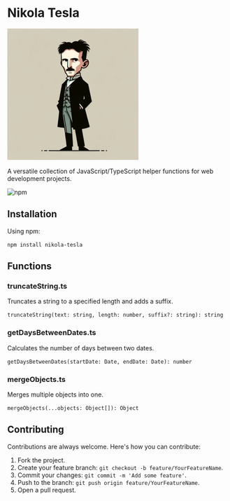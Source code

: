 # Nikola Tesla

![Project Logo](https://raw.githubusercontent.com/mehmetgspace/nikola-tesla/43e9bc864e2a98559093abd6a03c3dd8b5cebb94/nikola-tesla.png)

A versatile collection of JavaScript/TypeScript helper functions for web development projects.

![npm](https://img.shields.io/npm/v/nikola-tesla)

## Installation

Using npm:

```
npm install nikola-tesla
```

## Functions

### truncateString.ts

Truncates a string to a specified length and adds a suffix.

```
truncateString(text: string, length: number, suffix?: string): string
```

### getDaysBetweenDates.ts

Calculates the number of days between two dates.

```
getDaysBetweenDates(startDate: Date, endDate: Date): number
```

### mergeObjects.ts

Merges multiple objects into one.

```
mergeObjects(...objects: Object[]): Object
```

## Contributing

Contributions are always welcome. Here's how you can contribute:

1. Fork the project.
2. Create your feature branch: `git checkout -b feature/YourFeatureName`.
3. Commit your changes: `git commit -m 'Add some feature'`.
4. Push to the branch: `git push origin feature/YourFeatureName`.
5. Open a pull request.